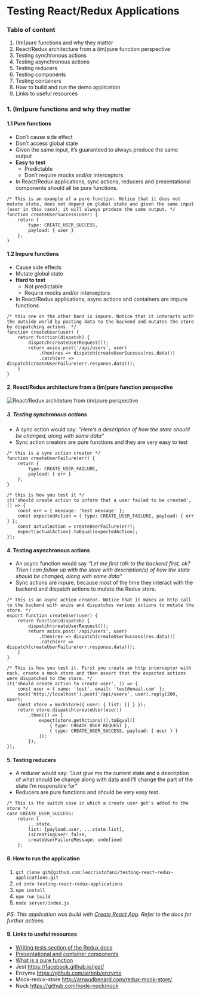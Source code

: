 # Testing React/Redux Applications

### Table of content

1. (Im)pure functions and why they matter
2. React/Redux architecture from a (im)pure function perspective
3. Testing synchronous actions
4. Testing asynchronous actions
5. Testing reducers
6. Testing components
7. Testing containers
8. How to build and run the demo application
9. Links to useful resources

### 1. (Im)pure functions and why they matter

#### 1.1 Pure functions
- Don’t cause side effect
- Don’t access global state
- Given the same input, it’s guaranteed to always produce the same output
- **Easy to test**
    - Predictable
    - Don’t require mocks and/or interceptors
- In React/Redux applications, sync actions, reducers and presentational components should all be pure functions.

```
/* This is an example of a pure function. Notice that it does not mutate state, does not depend on global state and given the same input (user in this case), it will always produce the same output. */
function createUserSuccess(user) {
    return {
        type: CREATE_USER_SUCCESS,
        payload: { user }
    };
}
```

#### 1.2 Impure functions
- Cause side effects
- Mutate global state
- **Hard to test**
  - Not predictable
  - Require mocks and/or interceptors
- In React/Redux applications, async actions and containers are impure functions
```
/* this one on the other hand is impure. Notice that it interacts with the outside world by posting data to the backend and mutates the store by dispatching actions. */
function createUser(user) {
    return function(dispatch) {
        dispatch(createUserRequest());
        return axios.post('/api/users', user)
            .then(res => dispatch(createUserSuccess(res.data)))
            .catch(err => dispatch(createUserFailure(err.response.data)));
    }
}
```

#### 2.  React/Redux architecture from a (im)pure function perspective

![React/Redux architeture from (im)pure perspective](https://img.revinate.com/image/upload/c_fit,w_1200/qh9aacz9llm74jemazpa.png)

##### 3. Testing synchronous actions
- A sync action would say: *“Here’s a description of how the state should be changed, along with some data”*
- Sync action creators are pure functions and they are very easy to test

```
/* this is a sync action creator */
function createUserFailure(err) {
    return {
        type: CREATE_USER_FAILURE,
        payload: { err }
    };
}

/* this is how you test it */
it('should create action to inform that a user failed to be created', () => {
    const err = { message: 'test message' };
    const expectedAction = { type: CREATE_USER_FAILURE, payload: { err } };
    const actualAction = createUserFailure(err);
    expect(actualAction).toEqual(expectedAction);
});
```

#### 4. Testing asynchronous actions
- An async function would say *“Let me first talk to the backend first, ok? Then I can follow up with the store with description(s) of how the state should be changed, along with some data”*
- Sync actions are inpure, because most of the time they interact with the backend and dispatch actions to mutate the Redux store.

```
/* This is an async action creator. Notice that it makes an http call to the backend with axios and dispatches various actions to mutate the store. */
export function createUser(user) {
    return function(dispatch) {
        dispatch(createUserRequest());
        return axios.post('/api/users', user)
            .then(res => dispatch(createUserSuccess(res.data)))
            .catch(err => dispatch(createUserFailure(err.response.data)));
    }
}

/* This is how you test it. First you create an http interceptor with nock, create a mock store and then assert that the expected actions were dispatched to the store. */
it('should create action to create user', () => {
    const user = { name: 'test', email: 'test@email.com' };
    nock('http://localhost').post('/api/users', user).reply(200, user);
    const store = mockStore({ user: { list: [] } });
    return store.dispatch(createUser(user))
        .then(() => {
            expect(store.getActions()).toEqual([
                { type: CREATE_USER_REQUEST },
                { type: CREATE_USER_SUCCESS, payload: { user } }
            ]);
        });
});
```

#### 5. Testing reducers
- A reducer would say: “Just give me the current state and a description of what should be change along with data and I’ll change the part of the state I’m responsible for”
- Reducers are pure functions and should be very easy test.

```
/* This is the switch case in which a create user get's added to the store */
case CREATE_USER_SUCCESS:
    return {
        ...state,
        list: [payload.user, ...state.list],
        isCreatingUser: false,
        createUserFailureMessage: undefined
    };
```

#### 8.  How to run the application

1. `git clone git@github.com:leocristofani/testing-react-redux-applications.git`
2. `cd into testing-react-redux-applications`
3. `npm install`
4. `npm run build`
5. `node server/index.js`

*PS. This application was build with [Create React App](https://github.com/facebookincubator/create-react-app). Refer to the docs for further actions.*

#### 9. Links to useful resources

- [Writing tests section of the Redux docs](http://redux.js.org/docs/recipes/WritingTests.html)
- [Presentational and container components](https://medium.com/@dan_abramov/smart-and-dumb-components-7ca2f9a7c7d0#.2mmukevce)
- [What is a pure function](https://medium.com/javascript-scene/master-the-javascript-interview-what-is-a-pure-function-d1c076bec976#.c9omhz78d)
- Jest https://facebook.github.io/jest/
- Enzyme https://github.com/airbnb/enzyme
- Mock-redux-store http://arnaudbenard.com/redux-mock-store/
- Nock https://github.com/node-nock/nock

